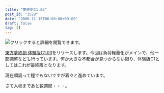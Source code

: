 ```yaml
---
title: "夢終劇C1.03"
post_id: "3528"
date: "2006-11-15T00:00:00+09:00"
draft: false
tag: []
---
```



![クリックすると詳細を閲覧できます。](https://danmaq.com/!/thC/thC_SS09.jpg)

[東方夢終劇 体験版C1.03](/!/thC/)をリリースします。今回は負荷軽量化がメインで、他一部調整なども行っています。何か大きな不都合が見つからない限り、体験版C1としてはこれが最終版となります。

現在順調って程でもないですが着々と進めています。

さて入稿まであと数週間・・・。
